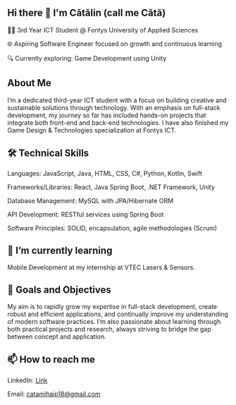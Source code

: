 ## Hi there 👋 I'm Cătălin (call me Cătă)

👨‍💻 3rd Year ICT Student @ Fontys University of Applied Sciences

🌐 Aspiring Software Engineer focused on growth and continuous learning

🔍 Currently exploring: Game Development using Unity

## About Me
I’m a dedicated third-year ICT student with a focus on building creative and sustainable solutions through technology. With an emphasis on full-stack development, my journey so far has included hands-on projects that integrate both front-end and back-end technologies. I have also finished my Game Design & Technologies specialization at Fontys ICT.

## 🛠️ Technical Skills
Languages: JavaScript, Java, HTML, CSS, C#, Python, Kotlin, Swift

Frameworks/Libraries: React, Java Spring Boot, .NET Framework, Unity

Database Management: MySQL with JPA/Hibernate ORM

API Development: RESTful services using Spring Boot

Software Principles: SOLID, encapsulation, agile methodologies (Scrum)

## 🌱 I’m currently learning
Mobile Development at my internship at VTEC Lasers & Sensors.


## 🚀 Goals and Objectives
My aim is to rapidly grow my expertise in full-stack development, create robust and efficient applications, and continually improve my understanding of modern software practices. I’m also passionate about learning through both practical projects and research, always striving to bridge the gap between concept and application.

## 📫 How to reach me
LinkedIn: [Link](https://www.linkedin.com/in/catalin-mihai-popoiu-8999331a1/)

Email: catamihaip18@gmail.com
